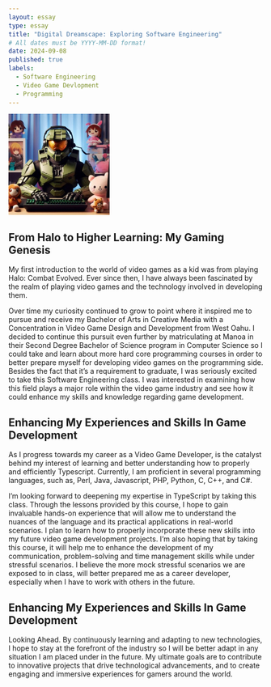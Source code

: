 ```yaml
---
layout: essay
type: essay
title: "Digital Dreamscape: Exploring Software Engineering"
# All dates must be YYYY-MM-DD format!
date: 2024-09-08
published: true
labels:
  - Software Engineering
  - Video Game Devlopment
  - Programming
---
```


<img width="200px" class="rounded float-start pe-4" src="../img/difficulty/mastercoder.jpg">

## From Halo to Higher Learning: My Gaming Genesis

My first introduction to the world of video games as a kid was from playing Halo: Combat Evolved. Ever since then, I have always been fascinated by the realm of playing video games and the technology involved in developing them.  

Over time my curiosity continued to grow to point where it inspired me to pursue and receive my Bachelor of Arts in Creative Media with a Concentration in Video Game Design and Development from West Oahu. I decided to continue this pursuit even further by matriculating at Manoa in their Second Degree Bachelor of Science program in Computer Science so I could take and learn about more hard core programming courses in order to better prepare myself for developing video games on the programming side. Besides the fact that it’s a requirement to graduate, I was seriously excited to take this Software Engineering class. I was interested in examining how this field plays a major role within the video game industry and see how it could enhance my skills and knowledge regarding game development.  



## Enhancing My Experiences and Skills In Game Development 

As I progress towards my career as a Video Game Developer, is the catalyst behind my interest of learning and better understanding how to properly and efficiently Typescript. Currently, I am proficient in several programming languages, such as, Perl, Java, Javascript, PHP, Python, C, C++, and C#.

I’m looking forward to deepening my expertise in TypeScript by taking this class. Through the lessons provided by this course, I hope to gain invaluable hands-on experience that will allow me to understand the nuances of the language and its practical applications in real-world scenarios. I plan to learn how to properly incorporate these new skills into my future video game development projects. I’m also hoping that by taking this course, it will help me to enhance the development of my communication, problem-solving and time management skills while under stressful scenarios. I believe the more mock stressful scenarios we are exposed to in class, will better prepared me as a career developer, especially when I have to work with others in the future. 



## Enhancing My Experiences and Skills In Game Development

Looking Ahead. By continuously learning and adapting to new technologies, I hope to stay at the forefront of the industry so I will be better adapt in any situation I am placed under in the future. My ultimate goals are to contribute to innovative projects that drive technological advancements, and to create engaging and immersive experiences for gamers around the world.
